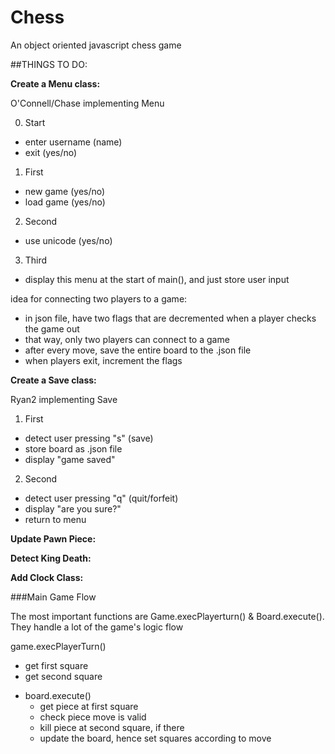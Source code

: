 # Chess
An object oriented javascript chess game

##THINGS TO DO:

**Create a Menu class:**

O'Connell/Chase implementing Menu

0. Start
  - enter username (name)
  - exit (yes/no)
1. First
  - new game (yes/no)
  - load game (yes/no)
2. Second
  - use unicode (yes/no)
3. Third
  - display this menu at the start of main(), and just store user input

idea for connecting two players to a game:
  - in json file, have two flags that are decremented when a player checks the game out
  - that way, only two players can connect to a game
  - after every move, save the entire board to the .json file
  - when players exit, increment the flags

**Create a Save class:**

Ryan2 implementing Save

1. First
  - detect user pressing "s" (save)
  - store board as .json file
  - display "game saved"
2. Second
  - detect user pressing "q" (quit/forfeit)
  - display "are you sure?"
  - return to menu

**Update Pawn Piece:**

**Detect King Death:**

**Add Clock Class:**
  
###Main Game Flow

The most important functions are Game.execPlayerturn() & Board.execute(). They handle a lot of the game's logic flow

game.execPlayerTurn()
  - get first square
  - get second square
  * board.execute()
    - get piece at first square
    - check piece move is valid
    - kill piece at second square, if there
    - update the board, hence set squares according to move



